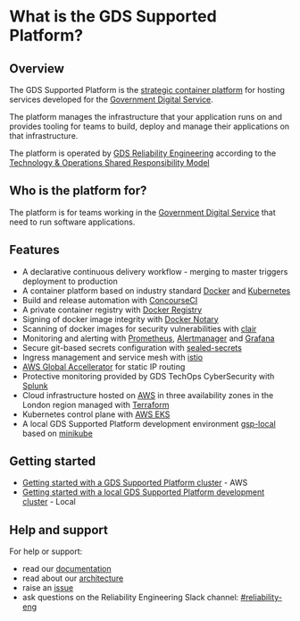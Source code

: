 
# What is the GDS Supported Platform?

## Overview

The GDS Supported Platform is the [strategic container platform](https://reliability-engineering.cloudapps.digital/documentation/strategy-and-principles/re-strategy.html#2-build-a-new-common-hosting-platform-for-gds-services) for hosting services developed for the [Government Digital Service](https://www.gov.uk/government/organisations/government-digital-service).

The platform manages the infrastructure that your application runs on and provides tooling for teams to build, deploy and manage their applications on that infrastructure.


The platform is operated by [GDS Reliability Engineering](https://reliability-engineering.cloudapps.digital/) according to the [Technology & Operations Shared Responsibility Model](https://reliability-engineering.cloudapps.digital/documentation/strategy-and-principles/techops-shared-responsibility-model.html)

## Who is the platform for?

The platform is for teams working in the [Government Digital Service](https://www.gov.uk/government/organisations/government-digital-service) that need to run software applications.

## Features

- A declarative continuous delivery workflow - merging to master triggers deployment to production
- A container platform based on industry standard [Docker](https://docs.docker.com/) and [Kubernetes](https://kubernetes.io)
- Build and release automation with [ConcourseCI](https://concourse-ci.org/)
- A private container registry with [Docker Registry](https://docs.docker.com/registry/)
- Signing of docker image integrity with [Docker Notary](https://docs.docker.com/notary/)
- Scanning of docker images for security vulnerabilities with [clair](https://github.com/coreos/clair)
- Monitoring and alerting with [Prometheus](https://prometheus.io/), [Alertmanager](https://prometheus.io/docs/alerting/alertmanager/) and [Grafana](https://grafana.com/)
- Secure git-based secrets configuration with [sealed-secrets](https://github.com/bitnami-labs/sealed-secrets)
- Ingress management and service mesh with [istio](https://istio.io/)
- [AWS Global Accellerator](https://aws.amazon.com/global-accelerator/) for static IP routing
- Protective monitoring provided by GDS TechOps CyberSecurity with [Splunk](https://www.splunk.com/)
- Cloud infrastructure hosted on [AWS](https://aws.amazom.com) in three availability zones in the London region managed with [Terraform](https://www.terraform.io/)
- Kubernetes control plane with [AWS EKS](https://aws.amazon.com/eks/)
- A local GDS Supported Platform development environment [gsp-local](https://github.com/alphagov/gsp/blob/master/docs/gds-supported-platform/getting-started-gsp-local.md) based on [minikube](https://github.com/kubernetes/minikube)


## Getting started

- [Getting started with a GDS Supported Platform cluster](docs/gds-supported-platform/getting-started-gsp-cluster.md) - AWS
- [Getting started with a local GDS Supported Platform development cluster](docs/gds-supported-platform/getting-started-gsp-local.md) - Local



## Help and support

For help or support:
- read our [documentation](/docs)
- read about our [architecture ](/docs/architecture/gsp-architecture.md)
- raise an [issue](https://github.com/alphagov/gsp/issues)
- ask questions on the Reliability Engineering Slack channel: [#reliability-eng](https://gds.slack.com/messages/CAD6NP598)

